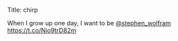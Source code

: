 Title: chirp

When I grow up one day, I want to be <a href="http://twitter.com/stephen_wolfram">@stephen_wolfram</a> <a href="https://t.co/Nio9trD82m">https://t.co/Nio9trD82m</a>
